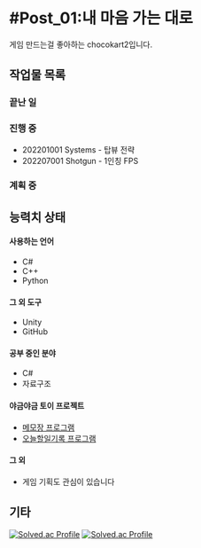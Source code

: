 # #Post_01:내 마음 가는 대로
게임 만드는걸 좋아하는 chocokart2입니다.  

## 작업물 목록
### 끝난 일
### 진행 중
* 202201001 Systems - 탑뷰 전략
* 202207001 Shotgun - 1인칭 FPS
### 계획 중
## 능력치 상태
#### 사용하는 언어
* C#  
* C++  
* Python  
#### 그 외 도구
* Unity
* GitHub
#### 공부 중인 분야
* C#
* 자료구조

#### 야금야금 토이 프로젝트
* [메모장 프로그램](https://github.com/chocokart2/this_is_csharp_ch18_example1 "C# 파일 입출력 연습")
* [오늘할일기록 프로그램](https://github.com/chocokart2/no20230901DoItNow_CPlusPlus "C++ 연습용")
#### 그 외
* 게임 기획도 관심이 있습니다



## 기타
[![Solved.ac Profile](http://mazassumnida.wtf/api/v2/generate_badge?boj=chocokart2)](https://solved.ac/chocokart2/)
[![Solved.ac Profile](https://mazandi.herokuapp.com/api?handle=chocokart2&theme=warm)](https://solved.ac/chocokart2)
<!--
**chocokart2/chocokart2** is a ✨ _special_ ✨ repository because its `README.md` (this file) appears on your GitHub profile.

Here are some ideas to get you started:

- 🔭 I’m currently working on ...
- 🌱 I’m currently learning ...
- 👯 I’m looking to collaborate on ...
- 🤔 I’m looking for help with ...
- 💬 Ask me about ...
- 📫 How to reach me: ...
- 😄 Pronouns: ...
- ⚡ Fun fact: ...
-->

